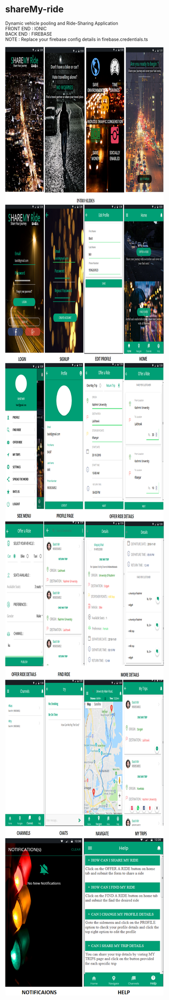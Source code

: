 # shareMy-ride
Dynamic vehicle pooling and Ride-Sharing Application<br>
FRONT END : IONIC <br>
BACK END : FIREBASE<br>
NOTE : Replace your firebase config details in firebase.credentials.ts<br>
<p align="left">
<img src ="src/assets/imgs/ss.png" height="500">
<img src ="src/assets/imgs/ss1.png" height="500">
<img src ="src/assets/imgs/ss2.png" height="500">
<img src ="src/assets/imgs/ss3.png" height="500">
<img src ="src/assets/imgs/ss4.png" height="500">
<img src ="src/assets/imgs/ss5.png" height="500">
</p>
  
